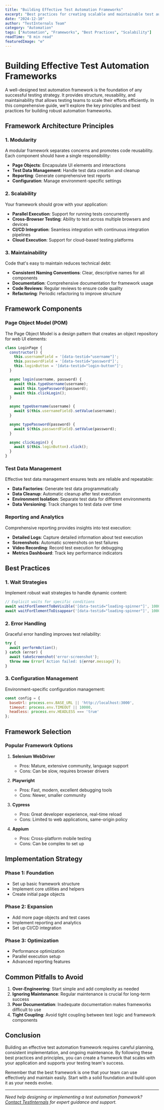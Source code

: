 ```yaml
---
title: "Building Effective Test Automation Frameworks"
excerpt: "Best practices for creating scalable and maintainable test automation frameworks that grow with your application."
date: "2024-12-10"
author: "TestInternals Team"
category: "Automation"
tags: ["Automation", "Frameworks", "Best Practices", "Scalability"]
readTime: "8 min read"
featuredImage: "⚙️"
---
```


# Building Effective Test Automation Frameworks

A well-designed test automation framework is the foundation of any successful testing strategy. It provides structure, reusability, and maintainability that allows testing teams to scale their efforts efficiently. In this comprehensive guide, we'll explore the key principles and best practices for building robust automation frameworks.

## Framework Architecture Principles

### 1. Modularity
A modular framework separates concerns and promotes code reusability. Each component should have a single responsibility:

- **Page Objects**: Encapsulate UI elements and interactions
- **Test Data Management**: Handle test data creation and cleanup
- **Reporting**: Generate comprehensive test reports
- **Configuration**: Manage environment-specific settings

### 2. Scalability
Your framework should grow with your application:

- **Parallel Execution**: Support for running tests concurrently
- **Cross-Browser Testing**: Ability to test across multiple browsers and devices
- **CI/CD Integration**: Seamless integration with continuous integration pipelines
- **Cloud Execution**: Support for cloud-based testing platforms

### 3. Maintainability
Code that's easy to maintain reduces technical debt:

- **Consistent Naming Conventions**: Clear, descriptive names for all components
- **Documentation**: Comprehensive documentation for framework usage
- **Code Reviews**: Regular reviews to ensure code quality
- **Refactoring**: Periodic refactoring to improve structure

## Framework Components

### Page Object Model (POM)
The Page Object Model is a design pattern that creates an object repository for web UI elements:

```javascript
class LoginPage {
  constructor() {
    this.usernameField = '[data-testid="username"]';
    this.passwordField = '[data-testid="password"]';
    this.loginButton = '[data-testid="login-button"]';
  }

  async login(username, password) {
    await this.typeUsername(username);
    await this.typePassword(password);
    await this.clickLogin();
  }

  async typeUsername(username) {
    await $(this.usernameField).setValue(username);
  }

  async typePassword(password) {
    await $(this.passwordField).setValue(password);
  }

  async clickLogin() {
    await $(this.loginButton).click();
  }
}
```

### Test Data Management
Effective test data management ensures tests are reliable and repeatable:

- **Data Factories**: Generate test data programmatically
- **Data Cleanup**: Automatic cleanup after test execution
- **Environment Isolation**: Separate test data for different environments
- **Data Versioning**: Track changes to test data over time

### Reporting and Analytics
Comprehensive reporting provides insights into test execution:

- **Detailed Logs**: Capture detailed information about test execution
- **Screenshots**: Automatic screenshots on test failures
- **Video Recording**: Record test execution for debugging
- **Metrics Dashboard**: Track key performance indicators

## Best Practices

### 1. Wait Strategies
Implement robust wait strategies to handle dynamic content:

```javascript
// Explicit waits for specific conditions
await waitForElementToBeVisible('[data-testid="loading-spinner"]', 10000);
await waitForElementToDisappear('[data-testid="loading-spinner"]', 10000);
```

### 2. Error Handling
Graceful error handling improves test reliability:

```javascript
try {
  await performAction();
} catch (error) {
  await takeScreenshot('error-screenshot');
  throw new Error(`Action failed: ${error.message}`);
}
```

### 3. Configuration Management
Environment-specific configuration management:

```javascript
const config = {
  baseUrl: process.env.BASE_URL || 'http://localhost:3000',
  timeout: process.env.TIMEOUT || 10000,
  headless: process.env.HEADLESS === 'true'
};
```

## Framework Selection

### Popular Framework Options

1. **Selenium WebDriver**
   - Pros: Mature, extensive community, language support
   - Cons: Can be slow, requires browser drivers

2. **Playwright**
   - Pros: Fast, modern, excellent debugging tools
   - Cons: Newer, smaller community

3. **Cypress**
   - Pros: Great developer experience, real-time reload
   - Cons: Limited to web applications, same-origin policy

4. **Appium**
   - Pros: Cross-platform mobile testing
   - Cons: Can be complex to set up

## Implementation Strategy

### Phase 1: Foundation
- Set up basic framework structure
- Implement core utilities and helpers
- Create initial page objects

### Phase 2: Expansion
- Add more page objects and test cases
- Implement reporting and analytics
- Set up CI/CD integration

### Phase 3: Optimization
- Performance optimization
- Parallel execution setup
- Advanced reporting features

## Common Pitfalls to Avoid

1. **Over-Engineering**: Start simple and add complexity as needed
2. **Ignoring Maintenance**: Regular maintenance is crucial for long-term success
3. **Poor Documentation**: Inadequate documentation makes frameworks difficult to use
4. **Tight Coupling**: Avoid tight coupling between test logic and framework components

## Conclusion

Building an effective test automation framework requires careful planning, consistent implementation, and ongoing maintenance. By following these best practices and principles, you can create a framework that scales with your application and supports your testing team's success.

Remember that the best framework is one that your team can use effectively and maintain easily. Start with a solid foundation and build upon it as your needs evolve.

---

*Need help designing or implementing a test automation framework? [Contact TestInternals](/contact) for expert guidance and support.* 